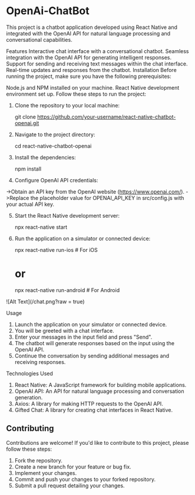 # OpenAi-ChatBot
This project is a chatbot application developed using React Native and integrated with the OpenAI API for natural language processing and conversational capabilities.

Features
Interactive chat interface with a conversational chatbot.
Seamless integration with the OpenAI API for generating intelligent responses.
Support for sending and receiving text messages within the chat interface.
Real-time updates and responses from the chatbot.
Installation
Before running the project, make sure you have the following prerequisites:

Node.js and NPM installed on your machine.
React Native development environment set up.
Follow these steps to run the project:

1. Clone the repository to your local machine:

    git clone https://github.com/your-username/react-native-chatbot-openai.git
    
2. Navigate to the project directory:
    
    cd react-native-chatbot-openai
    
3. Install the dependencies:

    npm install
    
4. Configure OpenAI API credentials:

  ->Obtain an API key from the OpenAI website (https://www.openai.com/).
  ->Replace the placeholder value for OPENAI_API_KEY in src/config.js with your actual API key.
  
5. Start the React Native development server:

    npx react-native start

6. Run the application on a simulator or connected device:

    npx react-native run-ios  # For iOS
    # or
    npx react-native run-android  # For Android
    
    
    
    
 ![Alt Text](/chat.png?raw = true)
    
Usage

1. Launch the application on your simulator or connected device.
2. You will be greeted with a chat interface.
3. Enter your messages in the input field and press "Send".
4. The chatbot will generate responses based on the input using the OpenAI API.
5. Continue the conversation by sending additional messages and receiving responses.

Technologies Used
1. React Native: A JavaScript framework for building mobile applications.
2. OpenAI API: An API for natural language processing and conversation generation.
3. Axios: A library for making HTTP requests to the OpenAI API.
4. Gifted Chat: A library for creating chat interfaces in React Native.

## Contributing

Contributions are welcome! If you'd like to contribute to this project, please follow these steps:

1. Fork the repository.
2. Create a new branch for your feature or bug fix.
3. Implement your changes.
4. Commit and push your changes to your forked repository.
5. Submit a pull request detailing your changes.





